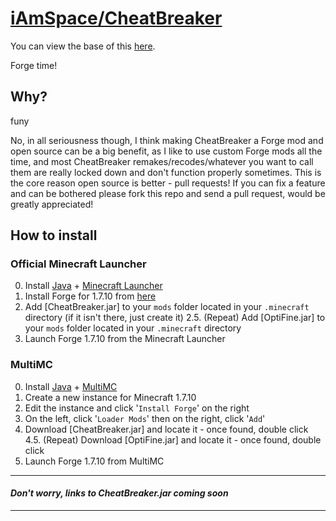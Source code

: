 # [iAmSpace/CheatBreaker](https://github.com/iAmSpace/CheatBreaker)

You can view the base of this [here](https://github.com/Decencies/CheatBreaker).

Forge time!

## Why?

funy

No, in all seriousness though, I think making CheatBreaker a Forge mod and open source can be a big benefit, as I like to use custom Forge mods all the time, and most CheatBreaker remakes/recodes/whatever you want to call them are really locked down and don't function properly sometimes. This is the core reason open source is better - pull requests! If you can fix a feature and can be bothered please fork this repo and send a pull request, would be greatly appreciated!

## How to install

### Official Minecraft Launcher

0. Install [Java](https://www.java.com/en/download/manual.jsp) + [Minecraft Launcher](https://minecraft.net/download)
1. Install Forge for 1.7.10 from [here](https://github.com/iAmSpace/Installers/raw/main/forge/forge-1.7.10-10.13.4.1614-1.7.10-installer.jar)
2. Add [CheatBreaker.jar] to your `mods` folder located in your `.minecraft` directory (if it isn't there, just create it)
2.5. (Repeat) Add [OptiFine.jar] to your `mods` folder located in your `.minecraft` directory
3. Launch Forge 1.7.10 from the Minecraft Launcher

### MultiMC

0. Install [Java](https://www.java.com/en/download/manual.jsp) + [MultiMC](https://multimc.org)
1. Create a new instance for Minecraft 1.7.10
2. Edit the instance and click '`Install Forge`' on the right
3. On the left, click '`Loader Mods`' then on the right, click '`Add`'
4. Download [CheatBreaker.jar] and locate it - once found, double click
4.5. (Repeat) Download [OptiFine.jar] and locate it - once found, double click
5. Launch Forge 1.7.10 from MultiMC

---
#### *Don't worry, links to CheatBreaker.jar coming soon*
---
